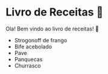 # Livro de Receitas :book:

Ola! Bem vindo ao livro de receitas! :walking:

- Strogonoff de frango
- Bife acebolado
- Pave
- Panquecas
- Churrasco



